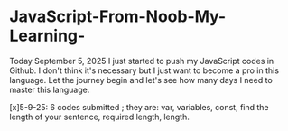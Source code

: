 # JavaScript-From-Noob-My-Learning-

Today September 5, 2025 I just started to push my JavaScript codes in Github. I don't think it's necessary but I  just want to become a pro in this language. Let the journey begin and let's see how many days I need to master this language.


[x]5-9-25: 6 codes submitted ; they are: var, variables, const, find the length of your sentence, required length, length.
